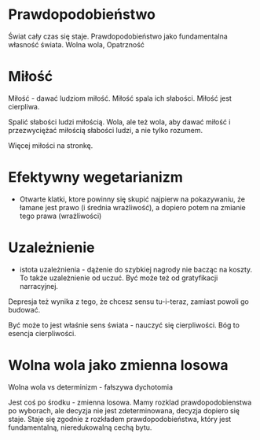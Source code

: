 # Prawdopodobieństwo
Świat cały czas się staje. Prawdopodobieństwo jako fundamentalna własność świata. Wolna wola, Opatrzność


# Miłość
Miłość - dawać ludziom miłość. Miłość spala ich słabości. Miłość jest cierpliwa.

Spalić słabości ludzi miłością. Wola, ale też wola, aby dawać miłość i przezwyciężać miłością słabości ludzi, a nie tylko rozumem.

Więcej miłości na stronkę.

# Efektywny wegetarianizm
- Otwarte klatki, ktore powinny się skupić najpierw na pokazywaniu, że łamane jest prawo (i średnia wrażliwość), a dopiero potem na zmianie tego prawa (wrażliwości)

# Uzależnienie
- istota uzależnienia - dążenie do szybkiej nagrody nie bacząc na koszty. To także uzależnienie od uczuć. 
Być może też od gratyfikacji narracyjnej.

Depresja też wynika z tego, że chcesz sensu tu-i-teraz, zamiast powoli go budować.

Być może to jest właśnie sens świata - nauczyć się cierpliwości. Bóg to esencja cierpliwości.

# Wolna wola jako zmienna losowa
Wolna wola vs determinizm - fałszywa dychotomia

Jest coś po środku - zmienna losowa. Mamy rozklad prawdopodobienstwa po wyborach, ale decyzja nie jest zdeterminowana, decyzja dopiero się staje. Staje się zgodnie z rozkładem prawdopodobieństwa, który jest fundamentalną, nieredukowalną cechą bytu.


